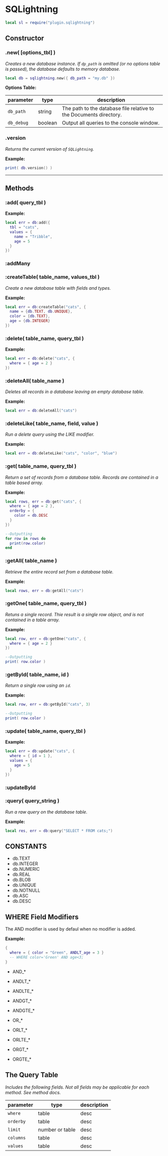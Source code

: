 # SQLightning

```lua
local sl = require("plugin.sqlightning")
```

## Constructor

### .new( [options_tbl] )

_Creates a new database instance. If `dp_path` is omitted (or no options table is passed), the database defaults to memory database._

```lua
local db = sqlightning.new({ db_path = "my.db" })
```

__Options Table:__

|parameter|type|description|
|---------|----|-----------|
|`db_path`|string|The path to the database file relative to the Documents directory.|
|`db_debug`|boolean|Output all queries to the console window.|

### .version

_Returns the current version of `SQLightning`._

__Example:__

```lua
print( db.version() )
```

---

## Methods

### :add( query_tbl )

__Example:__

```lua
local err = db:add({
  tbl = "cats",
  values = {
    name = "Tribble",
    age = 5
  }
})
```

### :addMany

### :createTable( table_name, values_tbl )

_Create a new database table with fields and types._

__Example:__

```lua
local err = db:createTable("cats", {
  name = {db.TEXT, db.UNIQUE},
  color = {db.TEXT},
  age = {db.INTEGER}
})
```

### :delete( table_name, query_tbl )

__Example:__

```lua
local err = db:delete("cats", {
  where = { age = 2 }
})
```

### :deleteAll( table_name )

_Deletes all records in a database leaving an empty database table._

__Example:__

```lua
local err = db:deleteAll("cats")
```

### :deleteLike( table_name, field, value )

_Run a delete query using the LIKE modifier._

__Example:__

```lua
local err = db:deleteLike("cats", "color", "blue")
```

### :get( table_name, query_tbl )

_Return a set of records from a database table. Records are contained in a table based array._

__Example:__

```lua
local rows, err = db:get("cats", {
  where = { age = 2 },
  orderby = {
    color = db.DESC
  }
})

--Outputting
for row in rows do
  print(row.color)
end
```

### :getAll( table_name )

_Retrieve the entire record set from a database table._

__Example:__

```lua
local rows, err = db:getAll("cats")
```

### :getOne( table_name, query_tbl )

_Retuns a single record. Thie result is a single row object, and is not contained in a table array._

__Example:__

```lua
local row, err = db:getOne("cats", {
  where = { age = 2 }
})

--Outputting
print( row.color )
```

### :getById( table_name, id )

_Return a single row using an `id`._

__Example:__

```lua
local row, err = db:getById("cats", 3)

--Outputting
print( row.color )
```

### :update( table_name, query_tbl )

__Example:__

```lua
local err = db:update("cats", {
  where = { id = 1 },
  values = {
    age = 5
  }
})
```

### :updateById

### :query( query_string )

_Run a raw query on the database table._

__Example:__

```lua
local res, err = db:query("SELECT * FROM cats;")
```

## CONSTANTS

 - db.TEXT 
 - db.INTEGER
 - db.NUMERIC
 - db.REAL
 - db.BLOB
 - db.UNIQUE
 - db.NOTNULL
 - db.ASC
 - db.DESC

## WHERE Field Modifiers

The AND modifier is used by defaul when no modifier is added.

__Example:__

```lua
{
  where = { color = "Green", ANDLT_age = 3 }
  -- WHERE color='Green' AND age<3;
}
```

 - AND_*
 - ANDLT_*
 - ANDLTE_*
 - ANDGT_*
 - ANDGTE_*


 - OR_*
 - ORLT_*
 - ORLTE_*
 - ORGT_*
 - ORGTE_*

 ## The Query Table

 _Includes the following fields. Not all fields may be applicable for each method. See method docs._

|parameter|type|description|
|---------|----|-----------|
|`where`|table|desc|
|`orderby`|table|desc|
|`limit`|number or table|desc|
|`columns`|table|desc|
|`values`|table|desc|



